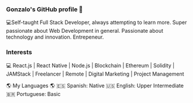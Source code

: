 ### Gonzalo's GitHub profile 👋
  💻Self-taught Full Stack Developer, always attempting to learn more. Super passionate about Web Development in general. Passionate about technology and innovation. Entrepeneur.
  
 ### Interests
 💻 React.js | React Native | Node.js | Blockchain | Ethereum | Solidity | JAMStack | Freelancer | Remote | Digital Marketing | Project Management
 
 
 🌎 My Languages 🌎
 🇪🇸 Spanish: Native
 🇺🇸 English: Upper Intermediate
 🇧🇷 Portuguese: Basic

<!--
**carranzagonzalo/carranzagonzalo** is a ✨ _special_ ✨ repository because its `README.md` (this file) appears on your GitHub profile.

Here are some ideas to get you started:

- 🔭 I’m currently working on ...
- 🌱 I’m currently learning ...
- 👯 I’m looking to collaborate on ...
- 🤔 I’m looking for help with ...
- 💬 Ask me about ...
- 📫 How to reach me: ...
- 😄 Pronouns: ...
- ⚡ Fun fact: ...
-->
